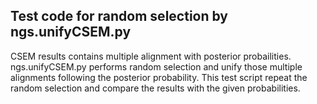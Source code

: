 ## Test code for random selection by ngs.unifyCSEM.py

CSEM results contains multiple alignment with posterior probailities.
ngs.unifyCSEM.py performs random selection and unify those multiple alignments following the posterior probability.
This test script repeat the random selection and compare the results with the given probabilities.
